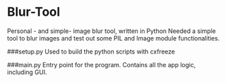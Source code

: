 # Blur-Tool
Personal - and simple-  image blur tool, written in Python
Needed a simple tool to blur images and test out some PIL and Image module functionalities.

###setup.py
Used to build the python scripts with cxfreeze

###main.py
Entry point for the program. Contains all the app logic, including GUI.
